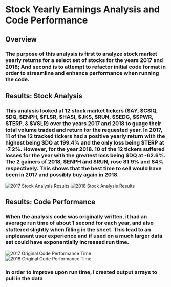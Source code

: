 # Stock Yearly Earnings Analysis and Code Performance
## Overview
### The purpose of this analysis is first to analyze stock market yearly returns for a select set of stocks for the years 2017 and 2018; And second is to attempt to refactor initial code format in order to streamline and enhance performance when running the code.
## Results: Stock Analysis
### This analysis looked at 12 stock market tickers ($AY, $CSIQ, $DQ, $ENPH, $FLSR, $HASI, $JKS, $RUN, $SEDG, $SPWR, $TERP, & $VSLR) over the years 2017 and 2018 to guage their total volume traded and return for the requested year. In 2017, 11 of the 12 tracked tickers had a positive yearly return with the highest being $DQ at 199.4% and the only loss being $TERP at -7.2%. However, for the year 2018. 10 of the 12 tickers suffered losses for the year with the greatest loss being $DQ at -62.6%. The 2 gainers of 2018, $ENPH and $RUN, rose 81.9% and 84% respectively. This shows that the best time to sell would have been in 2017 and possibly buy again in 2018.

![2017 Stock Analysis Results](https://user-images.githubusercontent.com/102704559/164937105-f99290bb-dc5b-4dac-a769-d6e3bd2a52a0.PNG)
![2018 Stock Analysis Results](https://user-images.githubusercontent.com/102704559/164937116-edb368fb-5d3b-495f-a7f2-0040e6b40e34.PNG)


## Results: Code Performance
### When the analysis code was originally written, it had an average run time of about 1 second for each year, and also stuttered slightly when filling in the sheet. This lead to an unpleasant user experience and if used on a much larger data set could have exponentially increased run time.
![2017 Original Code Performance Time](https://user-images.githubusercontent.com/102704559/164936534-47c3079d-5ee2-4266-aebc-73e9ed1504a8.PNG)
![2018 Original Code Performance Time](https://user-images.githubusercontent.com/102704559/164936510-22955a12-8bd6-4ece-8aa2-fe80b0d20b07.PNG)
### In order to improve upon run time, I created output arrays to pull in the data

